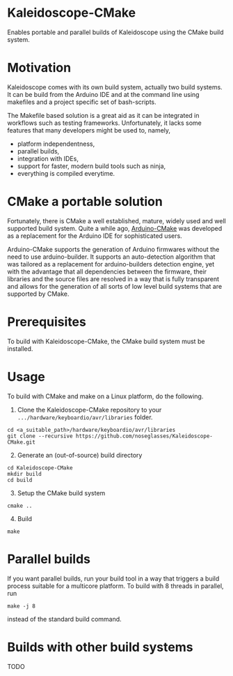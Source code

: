 # Kaleidoscope-CMake
Enables portable and parallel builds of Kaleidoscope using the CMake build system.

# Motivation
Kaleidoscope comes with its own build system, actually two build systems.
It can be build from the Arduino IDE and at the command line using makefiles
and a project specific set of bash-scripts.

The Makefile based solution is a great aid as it can be integrated in workflows
such as testing frameworks. Unfortunately, it lacks some features that
many developers might be used to, namely, 

* platform independentness, 
* parallel builds,
* integration with IDEs,
* support for faster, modern build tools such as ninja,
* everything is compiled everytime.

# CMake a portable solution
Fortunately, there is CMake a well established, mature, widely used and well supported build system.
Quite a while ago, [Arduino-CMake](https://github.com/arduino-cmake/arduino-cmake) was developed as
a replacement for the Arduino IDE for sophisticated users.

Arduino-CMake supports the generation of Arduino firmwares without the need to use arduino-builder. 
It supports an auto-detection algorithm that was tailored as a replacement for arduino-builders
detection engine, yet with the advantage that all dependencies between the firmware, their libraries
and the source files are resolved in a way that is fully transparent and allows for the generation
of all sorts of low level build systems that are supported by CMake.

# Prerequisites
To build with Kaleidoscope-CMake, the CMake build system must be installed.

# Usage
To build with CMake and make on a Linux platform, do the following.

1. Clone the Kaleidoscope-CMake repository to your `.../hardware/keyboardio/avr/libraries` folder.
```
cd <a_suitable_path>/hardware/keyboardio/avr/libraries
git clone --recursive https://github.com/noseglasses/Kaleidoscope-CMake.git
```

2. Generate an (out-of-source) build directory
```
cd Kaleidoscope-CMake
mkdir build
cd build
```

3. Setup the CMake build system
```
cmake ..
```

4. Build
```
make
```

# Parallel builds
If you want parallel builds, run your build tool in a way that triggers a build process suitable for a 
multicore platform. To build with 8 threads in parallel, run 
```
make -j 8
```
instead of the standard build command.

# Builds with other build systems
TODO